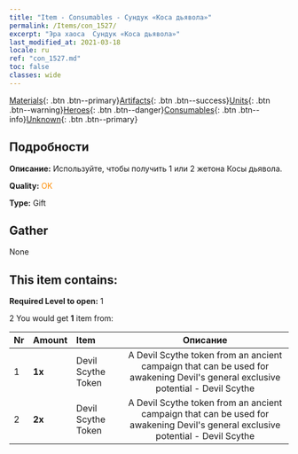 ```yaml
---
title: "Item - Consumables - Сундук «Коса дьявола»"
permalink: /Items/con_1527/
excerpt: "Эра хаоса  Сундук «Коса дьявола»"
last_modified_at: 2021-03-18
locale: ru
ref: "con_1527.md"
toc: false
classes: wide
---
```

 [Materials](/ru/Items/){: .btn .btn--primary}[Artifacts](/ru/Items/Artifacts/){: .btn .btn--success}[Units](/ru/Items/Units/){: .btn .btn--warning}[Heroes](/ru/Items/Heroes/){: .btn .btn--danger}[Consumables](/ru/Items/Consumables/){: .btn .btn--info}[Unknown](/ru/Items/Unknown/){: .btn .btn--primary}

## Подробности
 **Описание:** Используйте, чтобы получить 1 или 2 жетона Косы дьявола.

 **Quality:** <span style="color: #FF8C00">OK</span>

 **Type:** Gift

## Gather

  None

## This item contains:

 **Required Level to open:** 1

 2 You would get **1** item  from:

  | Nr | Amount |     Item    | Описание |
  |:---|:-------|:------------|:-----------:|
  | 1 |  **1x** | Devil Scythe Token | A Devil Scythe token from an ancient campaign that can be used for awakening Devil's general exclusive potential - Devil Scythe  | 
  | 2 |  **2x** | Devil Scythe Token | A Devil Scythe token from an ancient campaign that can be used for awakening Devil's general exclusive potential - Devil Scythe  | 
